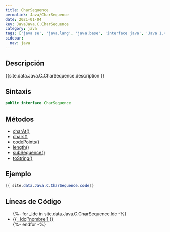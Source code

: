 ```yaml
---
title: CharSequence
permalink: Java/CharSequence
date: 2021-01-04
key: JavaJava.C.CharSequence
category: java
tags: ['java se', 'java.lang', 'java.base', 'interface java', 'Java 1.4']
sidebar: 
  nav: java
---
```


## Descripción
{{site.data.Java.C.CharSequence.description }}

## Sintaxis
~~~java
public interface CharSequence
~~~

## Métodos
* [charAt()](/Java/CharSequence/charAt)
* [chars()](/Java/CharSequence/chars)
* [codePoints()](/Java/CharSequence/codePoints)
* [length()](/Java/CharSequence/length)
* [subSequence()](/Java/CharSequence/subSequence)
* [toString()](/Java/CharSequence/toString)

## Ejemplo
~~~java
{{ site.data.Java.C.CharSequence.code}}
~~~

## Líneas de Código
<ul>
{%- for _ldc in site.data.Java.C.CharSequence.ldc -%}
   <li>
       <a href="{{_ldc['url'] }}">{{ _ldc['nombre'] }}</a>
   </li>
{%- endfor -%}
</ul>
